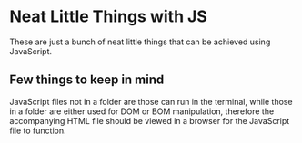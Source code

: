 # Neat Little Things with JS
 These are just a bunch of neat little things that can be achieved using JavaScript.

 ## Few things to keep in mind
 JavaScript files not in a folder are those can run in the terminal, while those in a folder are either used for DOM or BOM manipulation, therefore the accompanying HTML file should be viewed in a browser for the JavaScript file to function.
